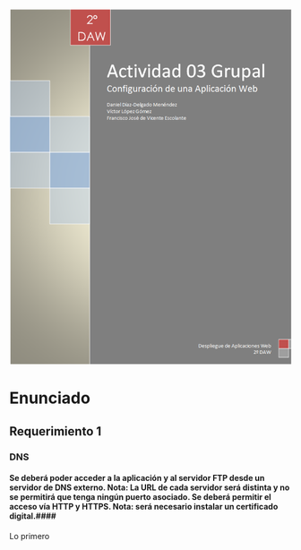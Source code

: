 ![portada](Imagenes/portada.png)

# Enunciado #

## Requerimiento 1 ##
### DNS ###
#### Se deberá poder acceder a la aplicación y al servidor FTP desde un servidor de DNS externo. Nota: La URL de cada servidor será distinta y no se permitirá que tenga ningún puerto asociado. Se deberá permitir el acceso vía HTTP y HTTPS. Nota: será necesario instalar un certificado digital.####


Lo primero 
